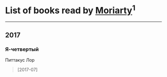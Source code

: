 # List of books read by [Moriarty](http://vk.com/id22419234)<sup>1</sup>
---

## 2017

### Я-четвертый
Питтакус Лор
> [2017-07] 



